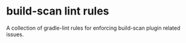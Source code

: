 # build-scan lint rules 

A collection of gradle-lint rules for enforcing build-scan plugin related issues.

